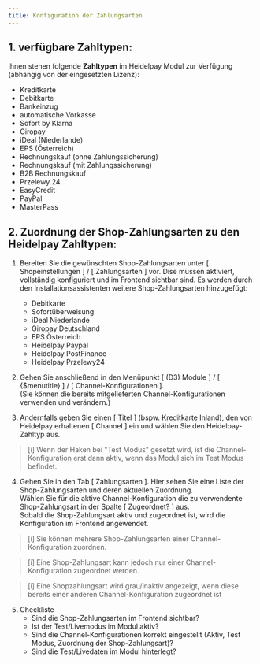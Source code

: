 ```yaml
---
title: Konfiguration der Zahlungsarten
---
```

## 1. verfügbare Zahltypen:
Ihnen stehen folgende **Zahltypen** im Heidelpay Modul zur Verfügung (abhängig von der eingesetzten Lizenz):
- Kreditkarte
- Debitkarte
- Bankeinzug
- automatische Vorkasse
- Sofort by Klarna
- Giropay
- iDeal (Niederlande)
- EPS (Österreich)
- Rechnungskauf (ohne Zahlungssicherung)
- Rechnungskauf (mit Zahlungssicherung)
- B2B Rechnungskauf
- Przelewy 24
- EasyCredit
- PayPal
- MasterPass

## 2. Zuordnung der Shop-Zahlungsarten zu den Heidelpay Zahltypen:
1. Bereiten Sie die gewünschten Shop-Zahlungsarten unter [ Shopeinstellungen ] / [ Zahlungsarten ] vor.
    Dise müssen aktiviert, vollständig konfiguriert und im Frontend sichtbar sind.
    Es werden durch den Installationsassistenten weitere Shop-Zahlungsarten hinzugefügt:
    - Debitkarte
    - Sofortüberweisung
    - iDeal Niederlande
    - Giropay Deutschland
    - EPS Österreich
    - Heidelpay Paypal
    - Heidelpay PostFinance
    - Heidelpay Przelewy24

2. Gehen Sie anschließend in den Menüpunkt [ (D3) Module ] / [ {$menutitle} ] / [ Channel-Konfigurationen ].  
(Sie können die bereits mitgelieferten Channel-Konfigurationen verwenden und verändern.)  
3. Andernfalls geben Sie einen [ Titel ] (bspw. Kreditkarte Inland), den von Heidelpay erhaltenen [ Channel ] ein und wählen Sie den Heidelpay-Zahltyp aus.  

> [i] Wenn der Haken bei "Test Modus" gesetzt wird, ist die Channel-Konfiguration erst dann aktiv, wenn das Modul sich im Test Modus befindet. 

4. Gehen Sie in den Tab [ Zahlungsarten ]. Hier sehen Sie eine Liste der Shop-Zahlungsarten und deren aktuellen Zuordnung.  
    Wählen Sie für die aktive Channel-Konfiguration die zu verwendente Shop-Zahlungsart in der Spalte [ Zugeordnet? ] aus.  
    Sobald die Shop-Zahlungsart aktiv und zugeordnet ist, wird die Konfiguration im Frontend angewendet.
> [i] Sie können mehrere Shop-Zahlungsarten einer Channel-Konfiguration zuordnen.
 
> [i] Eine Shop-Zahlungsart kann jedoch nur einer Channel-Konfiguration zugeordnet werden.
 
> [i] Eine Shopzahlungsart wird grau/inaktiv angezeigt, wenn diese bereits einer anderen Channel-Konfiguration zugeordnet ist

5. Checkliste
    - Sind die Shop-Zahlungsarten im Frontend sichtbar?
    - Ist der Test/Livemodus im Modul aktiv? 
    - Sind die Channel-Konfigurationen korrekt eingestellt (Aktiv, Test Modus, Zuordnung der Shop-Zahlungsart)?
    - Sind die Test/Livedaten im Modul hinterlegt?
